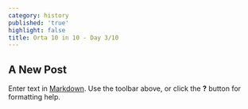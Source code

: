 ```yaml
---
category: history
published: 'true'
highlight: false
title: Orta 10 in 10 - Day 3/10
---
```

## A New Post

Enter text in [Markdown](http://daringfireball.net/projects/markdown/). Use the toolbar above, or click the **?** button for formatting help.
